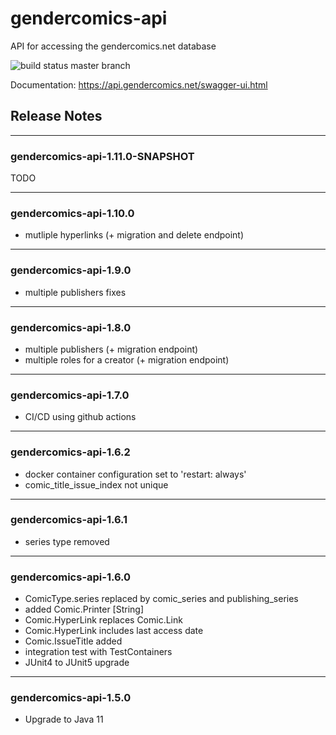 # gendercomics-api

API for accessing the gendercomics.net database

![build status master branch](https://github.com/gendercomics/api/actions/workflows/docker-image.yml/badge.svg?branch=master)

Documentation: https://api.gendercomics.net/swagger-ui.html

## Release Notes
---
### gendercomics-api-1.11.0-SNAPSHOT
TODO

---
### gendercomics-api-1.10.0
- mutliple hyperlinks (+ migration and delete endpoint)

---
### gendercomics-api-1.9.0
- multiple publishers fixes

---
### gendercomics-api-1.8.0
- multiple publishers (+ migration endpoint)
- multiple roles for a creator (+ migration endpoint)

---
### gendercomics-api-1.7.0
- CI/CD using github actions

---
### gendercomics-api-1.6.2
- docker container configuration set to 'restart: always'
- comic_title_issue_index not unique

---
### gendercomics-api-1.6.1
- series type removed

---
### gendercomics-api-1.6.0
- ComicType.series replaced by comic_series and publishing_series
- added Comic.Printer [String]
- Comic.HyperLink replaces Comic.Link
- Comic.HyperLink includes last access date
- Comic.IssueTitle added
- integration test with TestContainers
- JUnit4 to JUnit5 upgrade

---
### gendercomics-api-1.5.0
- Upgrade to Java 11

